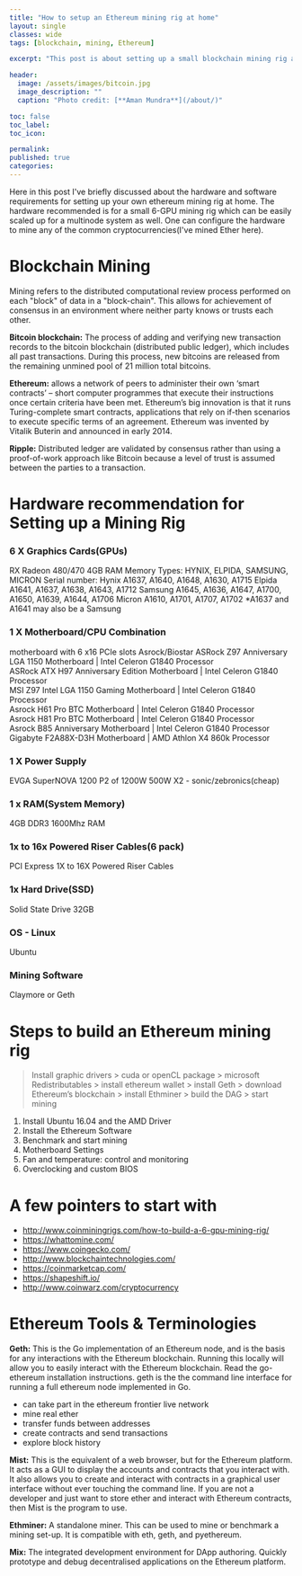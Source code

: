 ```yaml
---
title: "How to setup an Ethereum mining rig at home"
layout: single
classes: wide
tags: [blockchain, mining, Ethereum]

excerpt: "This post is about setting up a small blockchain mining rig at home."

header:
  image: /assets/images/bitcoin.jpg
  image_description: ""
  caption: "Photo credit: [**Aman Mundra**](/about/)"

toc: false
toc_label:
toc_icon:

permalink:
published: true
categories: 
---
```


Here in this post I've briefly discussed about the hardware and software requirements for setting up your own ethereum mining
rig at home. 
The hardware recommended is for a small 6-GPU mining rig which can be easily scaled up for a multinode system as well.
One can configure the hardware to mine any of the common cryptocurrencies(I've mined Ether here). 
 

# Blockchain Mining

Mining refers to the distributed computational review process performed on each "block" of data in a "block-chain". 
This allows for achievement of consensus in an environment where neither party knows or trusts each other.

**Bitcoin blockchain:** The process of adding and verifying new transaction records to the bitcoin blockchain (distributed public ledger), which includes all past transactions. 
During this process, new bitcoins are released from the remaining unmined pool of 21 million total bitcoins.

**Ethereum:** allows a network of peers to administer their own ‘smart contracts’ – short computer programmes that execute their instructions once certain criteria have been met.
Ethereum’s big innovation is that it runs Turing-complete smart contracts, applications that rely on if-then scenarios to execute specific terms of an agreement.
Ethereum was invented by Vitalik Buterin and announced in early 2014.

**Ripple:** Distributed ledger are validated by consensus rather than using a proof-of-work approach like Bitcoin because a level of trust is assumed between the parties to a transaction.


# Hardware recommendation for Setting up a Mining Rig

### 6 X Graphics Cards(GPUs)
RX Radeon 480/470 4GB RAM
Memory Types: HYNIX, ELPIDA, SAMSUNG, MICRON 
Serial number:
Hynix A1637, A1640,  A1648, A1630, A1715
Elpida A1641, A1637, A1638, A1643, A1712
Samsung A1645, A1636, A1647, A1700, A1650, A1639, A1644, A1706
Micron A1610, A1701, A1707, A1702
*A1637 and A1641 may also be a Samsung


### 1 X Motherboard/CPU Combination
motherboard with 6 x16 PCIe slots
Asrock/Biostar
ASRock Z97 Anniversary LGA 1150 Motherboard 	|  Intel Celeron G1840 Processor  
ASRock ATX H97 Anniversary Edition Motherboard  |  Intel Celeron G1840 Processor  
MSI Z97 Intel LGA 1150 Gaming Motherboard 		|  Intel Celeron G1840 Processor  
Asrock H61 Pro BTC Motherboard					|  Intel Celeron G1840 Processor  
Asrock H81 Pro BTC Motherboard 					|  Intel Celeron G1840 Processor  
Asrock B85 Anniversary Motherboard 				|  Intel Celeron G1840 Processor  
Gigabyte F2A88X-D3H Motherboard 				|  AMD Athlon X4 860k Processor


### 1 X Power Supply
EVGA SuperNOVA 1200 P2 of 1200W
500W X2 - sonic/zebronics(cheap)


### 1 x RAM(System Memory)
4GB DDR3 1600Mhz RAM


### 1x to 16x Powered Riser Cables(6 pack) 
PCI Express 1X to 16X Powered Riser Cables


### 1x Hard Drive(SSD)
Solid State Drive 32GB


### OS - Linux
Ubuntu


### Mining Software
Claymore or Geth	


# Steps to build an Ethereum mining rig

> Install graphic drivers > cuda or openCL package > microsoft Redistributables > install ethereum wallet > install Geth > download Ethereum’s blockchain > install Ethminer  > build the DAG > start mining

1. Install Ubuntu 16.04 and the AMD Driver
2. Install the Ethereum Software
3. Benchmark and start mining
4. Motherboard Settings
5. Fan and temperature: control and monitoring
6. Overclocking and custom BIOS


# A few pointers to start with
- http://www.coinminingrigs.com/how-to-build-a-6-gpu-mining-rig/
- https://whattomine.com/
- https://www.coingecko.com/
- http://www.blockchaintechnologies.com/
- https://coinmarketcap.com/
- https://shapeshift.io/
- http://www.coinwarz.com/cryptocurrency


# Ethereum Tools & Terminologies
**Geth:** This is the Go implementation of an Ethereum node, and is the basis for any interactions with the Ethereum blockchain. Running this locally will allow you to easily interact with the Ethereum blockchain. Read the go-ethereum installation instructions.
geth is the the command line interface for running a full ethereum node implemented in Go.
- can take part in the ethereum frontier live network
- mine real ether
- transfer funds between addresses
- create contracts and send transactions
- explore block history

**Mist:** This is the equivalent of a web browser, but for the Ethereum platform. It acts as a GUI to display the accounts and contracts that you interact with. It also allows you to create and interact with contracts in a graphical user interface without ever touching the command line. If you are not a developer and just want to store ether and interact with Ethereum contracts, then Mist is the program to use. 

**Ethminer:** A standalone miner. This can be used to mine or benchmark a mining set-up. It is compatible with eth, geth, and pyethereum. 

**Mix:** The integrated development environment for DApp authoring. Quickly prototype and debug decentralised applications on the Ethereum platform.






